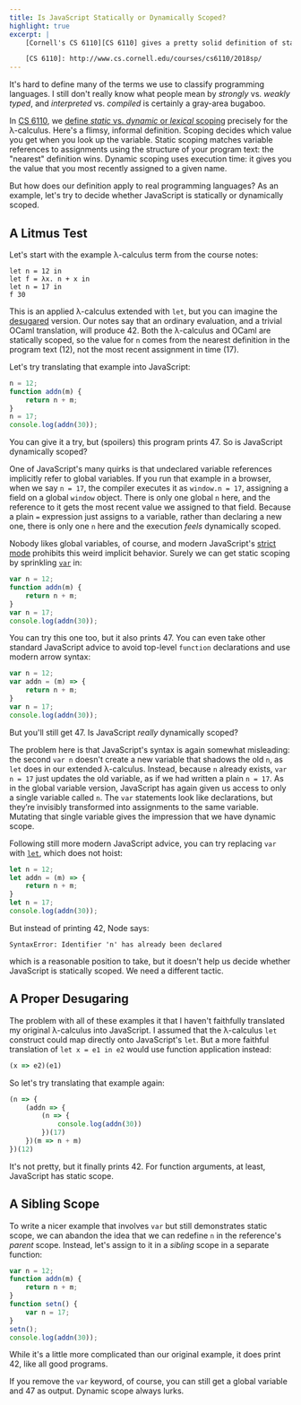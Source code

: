 ```yaml
---
title: Is JavaScript Statically or Dynamically Scoped?
highlight: true
excerpt: |
    [Cornell's CS 6110][CS 6110] gives a pretty solid definition of static and dynamic scoping for the λ-calculus, but I also wanted to give an example of static scoping in a real language. I wrestle with JavaScript, which has a little bit of both.

    [CS 6110]: http://www.cs.cornell.edu/courses/cs6110/2018sp/
---
```

It's hard to define many of the terms we use to classify programming languages. I still don't really know what people mean by *strongly* vs. *weakly typed*, and *interpreted* vs. *compiled* is certainly a gray-area bugaboo.

In [CS 6110][], we [define *static* vs. *dynamic* or *lexical* scoping][lec12] precisely for the λ-calculus. Here's a flimsy, informal definition. Scoping decides which value you get when you look up the variable. Static scoping matches variable references to assignments using the structure of your program text: the "nearest" definition wins. Dynamic scoping uses execution time: it gives you the value that you most recently assigned to a given name.

But how does our definition apply to real programming languages? As an example, let's try to decide whether JavaScript is statically or dynamically scoped.


## A Litmus Test

Let's start with the example λ-calculus term from the course notes:

```none
let n = 12 in
let f = λx. n + x in
let n = 17 in
f 30
```

This is an applied λ-calculus extended with `let`, but you can imagine the [desugared][lec11] version. Our notes say that an ordinary evaluation, and a trivial OCaml translation, will produce 42. Both the λ-calculus and OCaml are statically scoped, so the value for `n` comes from the nearest definition in the program text (12), not the most recent assignment in time (17).

Let's try translating that example into JavaScript:

```typescript
n = 12;
function addn(m) {
    return n + m;
}
n = 17;
console.log(addn(30));
```

You can give it a try, but (spoilers) this program prints 47. So is JavaScript dynamically scoped?

One of JavaScript's many quirks is that undeclared variable references implicitly refer to global variables. If you run that example in a browser, when we say `n = 17`, the compiler executes it as `window.n = 17`, assigning a field on a global `window` object. There is only one global `n` here, and the reference to it gets the most recent value we assigned to that field. Because a plain `=` expression just assigns to a variable, rather than declaring a new one, there is only one `n` here and the execution *feels* dynamically scoped.

Nobody likes global variables, of course, and modern JavaScript's [strict mode][] prohibits this weird implicit behavior. Surely we can get static scoping by sprinkling [`var`][var] in:

```typescript
var n = 12;
function addn(m) {
    return n + m;
}
var n = 17;
console.log(addn(30));
```

You can try this one too, but it also prints 47. You can even take other standard JavaScript advice to avoid top-level `function` declarations and use modern arrow syntax:

```typescript
var n = 12;
var addn = (m) => {
    return n + m;
}
var n = 17;
console.log(addn(30));
```

But you'll still get 47. Is JavaScript *really* dynamically scoped?

The problem here is that JavaScript's syntax is again somewhat misleading:
the second `var n` doesn't create a new variable that shadows the old `n`, as `let` does in our extended λ-calculus.
Instead, because `n` already exists, `var n = 17` just updates the old variable, as if we had written a plain `n = 17`.
As in the global variable version, JavaScript has again given us access to only a single variable called `n`. The `var` statements look like declarations, but they’re invisibly transformed into assignments to the same variable. Mutating that single variable gives the impression that we have dynamic scope.

Following still more modern JavaScript advice, you can try replacing `var` with [`let`][let], which does not hoist:

```typescript
let n = 12;
let addn = (m) => {
    return n + m;
}
let n = 17;
console.log(addn(30));
```

But instead of printing 42, Node says:

```none
SyntaxError: Identifier 'n' has already been declared
```

which is a reasonable position to take, but it doesn't help us decide whether JavaScript is statically scoped. We need a different tactic.


## A Proper Desugaring

The problem with all of these examples it that I haven't faithfully translated my original λ-calculus into JavaScript. I assumed that the λ-calculus `let` construct could map directly onto JavaScript's `let`. But a more faithful translation of `let x = e1 in e2` would use function application instead:

```typescript
(x => e2)(e1)
```

So let's try translating that example again:

```typescript
(n => {
    (addn => {
        (n => {
            console.log(addn(30))
        })(17)
    })(m => n + m)
})(12)
```

It's not pretty, but it finally prints 42. For function arguments, at least, JavaScript has static scope.


## A Sibling Scope

To write a nicer example that involves `var` but still demonstrates static scope, we can abandon the idea that we can redefine `n` in the reference's *parent* scope. Instead, let's assign to it in a *sibling* scope in a separate function:

```typescript
var n = 12;
function addn(m) {
    return n + m;
}
function setn() {
    var n = 17;
}
setn();
console.log(addn(30));
```

While it's a little more complicated than our original example, it does print 42, like all good programs.

If you remove the `var` keyword, of course, you can still get a global variable and 47 as output. Dynamic scope always lurks.

[CS 6110]: http://www.cs.cornell.edu/courses/cs6110/2018sp/
[lec11]: http://www.cs.cornell.edu/courses/cs6110/2018sp/lectures/lec11.pdf
[lec12]: http://www.cs.cornell.edu/courses/cs6110/2018sp/lectures/lec12.pdf
[strict mode]: https://developer.mozilla.org/en-US/docs/Web/JavaScript/Reference/Strict_mode
[var]: https://developer.mozilla.org/en-US/docs/Web/JavaScript/Reference/Statements/var
[hoisting]: https://developer.mozilla.org/en-US/docs/Web/JavaScript/Reference/Statements/var#var_hoisting
[let]: https://developer.mozilla.org/en-US/docs/Web/JavaScript/Reference/Statements/let
